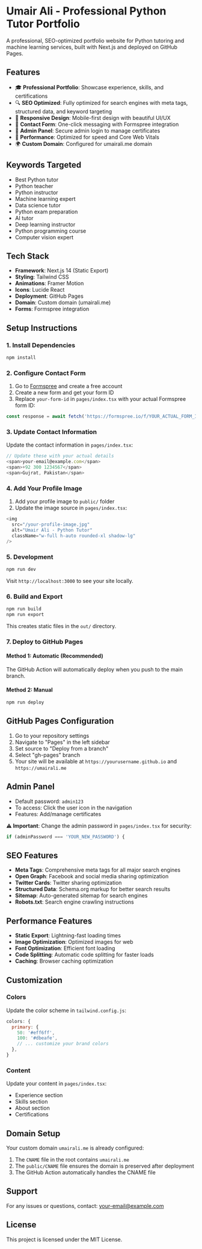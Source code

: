 # Umair Ali - Professional Python Tutor Portfolio

A professional, SEO-optimized portfolio website for Python tutoring and machine learning services, built with Next.js and deployed on GitHub Pages.

## Features

- 🎓 **Professional Portfolio**: Showcase experience, skills, and certifications
- 🔍 **SEO Optimized**: Fully optimized for search engines with meta tags, structured data, and keyword targeting
- 📱 **Responsive Design**: Mobile-first design with beautiful UI/UX
- 📧 **Contact Form**: One-click messaging with Formspree integration
- 🔐 **Admin Panel**: Secure admin login to manage certificates
- 🚀 **Performance**: Optimized for speed and Core Web Vitals
- 🌍 **Custom Domain**: Configured for umairali.me domain

## Keywords Targeted

- Best Python tutor
- Python teacher
- Python instructor
- Machine learning expert
- Data science tutor
- Python exam preparation
- AI tutor
- Deep learning instructor
- Python programming course
- Computer vision expert

## Tech Stack

- **Framework**: Next.js 14 (Static Export)
- **Styling**: Tailwind CSS
- **Animations**: Framer Motion
- **Icons**: Lucide React
- **Deployment**: GitHub Pages
- **Domain**: Custom domain (umairali.me)
- **Forms**: Formspree integration

## Setup Instructions

### 1. Install Dependencies

```bash
npm install
```

### 2. Configure Contact Form

1. Go to [Formspree](https://formspree.io) and create a free account
2. Create a new form and get your form ID
3. Replace `your-form-id` in `pages/index.tsx` with your actual Formspree form ID:

```typescript
const response = await fetch('https://formspree.io/f/YOUR_ACTUAL_FORM_ID', {
```

### 3. Update Contact Information

Update the contact information in `pages/index.tsx`:

```typescript
// Update these with your actual details
<span>your-email@example.com</span>
<span>+92 300 1234567</span>
<span>Gujrat, Pakistan</span>
```

### 4. Add Your Profile Image

1. Add your profile image to `public/` folder
2. Update the image source in `pages/index.tsx`:

```typescript
<img
  src="/your-profile-image.jpg"
  alt="Umair Ali - Python Tutor"
  className="w-full h-auto rounded-xl shadow-lg"
/>
```

### 5. Development

```bash
npm run dev
```

Visit `http://localhost:3000` to see your site locally.

### 6. Build and Export

```bash
npm run build
npm run export
```

This creates static files in the `out/` directory.

### 7. Deploy to GitHub Pages

#### Method 1: Automatic (Recommended)

The GitHub Action will automatically deploy when you push to the main branch.

#### Method 2: Manual

```bash
npm run deploy
```

## GitHub Pages Configuration

1. Go to your repository settings
2. Navigate to "Pages" in the left sidebar
3. Set source to "Deploy from a branch"
4. Select "gh-pages" branch
5. Your site will be available at `https://yourusername.github.io` and `https://umairali.me`

## Admin Panel

- Default password: `admin123`
- To access: Click the user icon in the navigation
- Features: Add/manage certificates

**⚠️ Important**: Change the admin password in `pages/index.tsx` for security:

```typescript
if (adminPassword === 'YOUR_NEW_PASSWORD') {
```

## SEO Features

- **Meta Tags**: Comprehensive meta tags for all major search engines
- **Open Graph**: Facebook and social media sharing optimization
- **Twitter Cards**: Twitter sharing optimization
- **Structured Data**: Schema.org markup for better search results
- **Sitemap**: Auto-generated sitemap for search engines
- **Robots.txt**: Search engine crawling instructions

## Performance Features

- **Static Export**: Lightning-fast loading times
- **Image Optimization**: Optimized images for web
- **Font Optimization**: Efficient font loading
- **Code Splitting**: Automatic code splitting for faster loads
- **Caching**: Browser caching optimization

## Customization

### Colors

Update the color scheme in `tailwind.config.js`:

```javascript
colors: {
  primary: {
    50: '#eff6ff',
    100: '#dbeafe',
    // ... customize your brand colors
  },
}
```

### Content

Update your content in `pages/index.tsx`:

- Experience section
- Skills section
- About section
- Certifications

## Domain Setup

Your custom domain `umairali.me` is already configured:

1. The `CNAME` file in the root contains `umairali.me`
2. The `public/CNAME` file ensures the domain is preserved after deployment
3. The GitHub Action automatically handles the CNAME file

## Support

For any issues or questions, contact: your-email@example.com

## License

This project is licensed under the MIT License.
